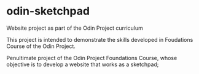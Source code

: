# odin-sketchpad
Website project as part of the Odin Project curriculum

This project is intended to demonstrate the skills developed in Foudations Course of the Odin Project.

Penultimate project of the Odin Project Foundations Course, whose objective is to develop a website that works as a sketchpad;
